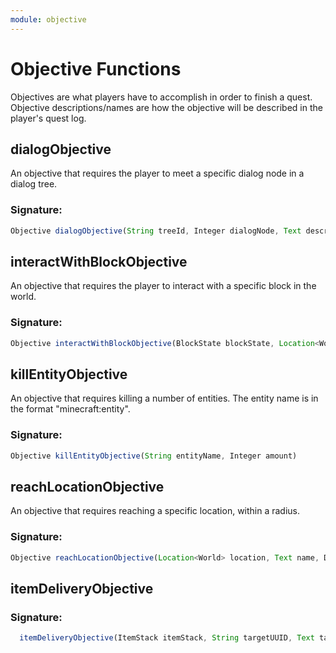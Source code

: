 ```yaml
---
module: objective
---
```

# Objective Functions

Objectives are what players have to accomplish in order to finish a quest. Objective descriptions/names are how the objective will be described in the player's quest log.

## dialogObjective

An objective that requires the player to meet a specific dialog node in a dialog tree.

### Signature: 
```javascript
Objective dialogObjective(String treeId, Integer dialogNode, Text description)
```

## interactWithBlockObjective

An objective that requires the player to interact with a specific block in the world.

### Signature: 
```javascript
Objective interactWithBlockObjective(BlockState blockState, Location<World> location)
```

## killEntityObjective

An objective that requires killing a number of entities. The entity name is in the format "minecraft:entity".

### Signature: 
```javascript
Objective killEntityObjective(String entityName, Integer amount)
```

## reachLocationObjective

An objective that requires reaching a specific location, within a radius.

### Signature: 
```javascript
Objective reachLocationObjective(Location<World> location, Text name, Double radius)
```

## itemDeliveryObjective

### Signature:
```javascript
  itemDeliveryObjective(ItemStack itemStack, String targetUUID, Text targetName, )
```

